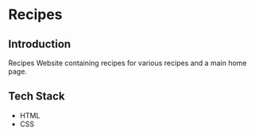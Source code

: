 # Recipes

## Introduction

Recipes Website containing recipes for various recipes and a main home page.

## Tech Stack

- HTML
- CSS
